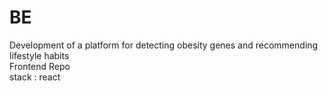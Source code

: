 # BE
Development of a platform for detecting obesity genes and recommending lifestyle habits <br/>
Frontend Repo <br/>
stack : react
